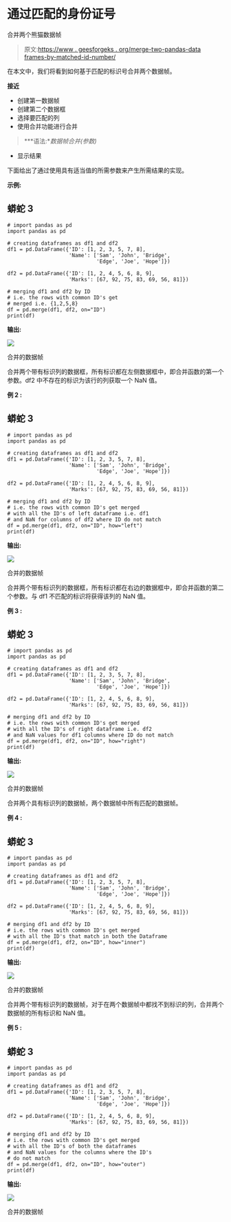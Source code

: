 # 通过匹配的身份证号

合并两个熊猫数据帧

> 原文:[https://www . geesforgeks . org/merge-two-pandas-data frames-by-matched-id-number/](https://www.geeksforgeeks.org/merge-two-pandas-dataframes-by-matched-id-number/)

在本文中，我们将看到如何基于匹配的标识号合并两个数据帧。

**接近**

*   创建第一数据帧
*   创建第二个数据框
*   选择要匹配的列
*   使用合并功能进行合并

> ***语法:**数据帧合并(参数)*

*   显示结果

下面给出了通过使用具有适当值的所需参数来产生所需结果的实现。

**示例:**

## 蟒蛇 3

```
# import pandas as pd
import pandas as pd

# creating dataframes as df1 and df2
df1 = pd.DataFrame({'ID': [1, 2, 3, 5, 7, 8], 
                    'Name': ['Sam', 'John', 'Bridge',
                             'Edge', 'Joe', 'Hope']})

df2 = pd.DataFrame({'ID': [1, 2, 4, 5, 6, 8, 9],
                    'Marks': [67, 92, 75, 83, 69, 56, 81]})

# merging df1 and df2 by ID
# i.e. the rows with common ID's get
# merged i.e. {1,2,5,8}
df = pd.merge(df1, df2, on="ID")
print(df)
```

**输出:**

![](img/d1340b91d6ea79d45b2f7c7679874c98.png)

合并的数据帧

合并两个带有标识列的数据框，所有标识都在左侧数据框中，即合并函数的第一个参数。df2 中不存在的标识为该行的列获取一个 NaN 值。

**例 2 :**

## 蟒蛇 3

```
# import pandas as pd
import pandas as pd

# creating dataframes as df1 and df2
df1 = pd.DataFrame({'ID': [1, 2, 3, 5, 7, 8], 
                    'Name': ['Sam', 'John', 'Bridge',
                             'Edge', 'Joe', 'Hope']})

df2 = pd.DataFrame({'ID': [1, 2, 4, 5, 6, 8, 9],
                    'Marks': [67, 92, 75, 83, 69, 56, 81]})

# merging df1 and df2 by ID
# i.e. the rows with common ID's get merged
# with all the ID's of left dataframe i.e. df1
# and NaN for columns of df2 where ID do not match
df = pd.merge(df1, df2, on="ID", how="left")
print(df)
```

**输出:**

![](img/357a6d6bef374ccb5fad69a9f18a51e2.png)

合并的数据帧

合并两个带有标识列的数据框，所有标识都在右边的数据框中，即合并函数的第二个参数。与 df1 不匹配的标识将获得该列的 NaN 值。

**例 3 :**

## 蟒蛇 3

```
# import pandas as pd
import pandas as pd

# creating dataframes as df1 and df2
df1 = pd.DataFrame({'ID': [1, 2, 3, 5, 7, 8], 
                    'Name': ['Sam', 'John', 'Bridge', 
                             'Edge', 'Joe', 'Hope']})

df2 = pd.DataFrame({'ID': [1, 2, 4, 5, 6, 8, 9],
                    'Marks': [67, 92, 75, 83, 69, 56, 81]})

# merging df1 and df2 by ID
# i.e. the rows with common ID's get merged
# with all the ID's of right dataframe i.e. df2
# and NaN values for df1 columns where ID do not match
df = pd.merge(df1, df2, on="ID", how="right")
print(df)
```

**输出:**

![](img/5599d4abc14367e6a1602aae382f0415.png)

合并的数据帧

合并两个具有标识列的数据帧，两个数据帧中所有匹配的数据帧。

**例 4 :**

## 蟒蛇 3

```
# import pandas as pd
import pandas as pd

# creating dataframes as df1 and df2
df1 = pd.DataFrame({'ID': [1, 2, 3, 5, 7, 8],
                    'Name': ['Sam', 'John', 'Bridge',
                             'Edge', 'Joe', 'Hope']})

df2 = pd.DataFrame({'ID': [1, 2, 4, 5, 6, 8, 9],
                    'Marks': [67, 92, 75, 83, 69, 56, 81]})

# merging df1 and df2 by ID
# i.e. the rows with common ID's get merged
# with all the ID's that match in both the Dataframe
df = pd.merge(df1, df2, on="ID", how="inner")
print(df)
```

**输出:**

![](img/d1340b91d6ea79d45b2f7c7679874c98.png)

合并的数据帧

合并两个带有标识列的数据帧，对于在两个数据帧中都找不到标识的列，合并两个数据帧的所有标识和 NaN 值。

**例 5 :**

## 蟒蛇 3

```
# import pandas as pd
import pandas as pd

# creating dataframes as df1 and df2
df1 = pd.DataFrame({'ID': [1, 2, 3, 5, 7, 8],
                    'Name': ['Sam', 'John', 'Bridge',
                             'Edge', 'Joe', 'Hope']})

df2 = pd.DataFrame({'ID': [1, 2, 4, 5, 6, 8, 9],
                    'Marks': [67, 92, 75, 83, 69, 56, 81]})

# merging df1 and df2 by ID
# i.e. the rows with common ID's get merged
# with all the ID's of both the dataframes
# and NaN values for the columns where the ID's 
# do not match
df = pd.merge(df1, df2, on="ID", how="outer")
print(df)
```

**输出:**

![](img/fd6d59df37eca78263f7519a01d37534.png)

合并的数据帧